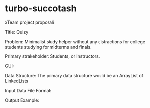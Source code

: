 # turbo-succotash
xTeam project proposali

Title: Quizy

Problem: Minimalist study helper without any distractions for college students studying for midterms and finals.

Primary strakeholder: Students, or Instructors.

GUI:

Data Structure: The primary data structure would be an ArrayList of LinkedLists

Input Data File Format:

Output Example:

